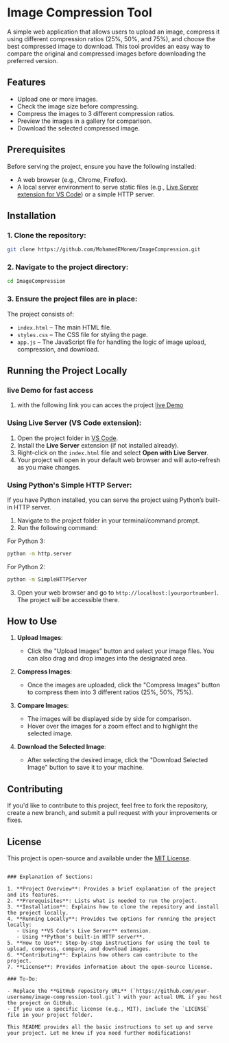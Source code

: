# Image Compression Tool

A simple web application that allows users to upload an image, compress it using different compression ratios (25%, 50%, and 75%), and choose the best compressed image to download. This tool provides an easy way to compare the original and compressed images before downloading the preferred version.

## Features

- Upload one or more images.
- Check the image size before compressing.
- Compress the images to 3 different compression ratios.
- Preview the images in a gallery for comparison.
- Download the selected compressed image.

## Prerequisites

Before serving the project, ensure you have the following installed:

- A web browser (e.g., Chrome, Firefox).
- A local server environment to serve static files (e.g., [Live Server extension for VS Code](https://marketplace.visualstudio.com/items?itemName=ritwickdey.LiveServer)) or a simple HTTP server.

## Installation

### 1. Clone the repository:

```bash
git clone https://github.com/MohamedEMonem/ImageCompression.git
```

### 2. Navigate to the project directory:

```bash
cd ImageCompression
```

### 3. Ensure the project files are in place:
The project consists of:
- `index.html` – The main HTML file.
- `styles.css` – The CSS file for styling the page.
- `app.js` – The JavaScript file for handling the logic of image upload, compression, and download.

## Running the Project Locally

### live Demo for fast access

1. with the following link you can acces the project [live Demo](https://mohamedemonem.github.io/ImageCompression/)

### Using Live Server (VS Code extension):
1. Open the project folder in [VS Code](https://code.visualstudio.com/).
2. Install the **Live Server** extension (if not installed already).
3. Right-click on the `index.html` file and select **Open with Live Server**.
4. Your project will open in your default web browser and will auto-refresh as you make changes.

### Using Python's Simple HTTP Server:

If you have Python installed, you can serve the project using Python’s built-in HTTP server.

1. Navigate to the project folder in your terminal/command prompt.
2. Run the following command:

For Python 3:

```bash
python -m http.server
```

For Python 2:

```bash
python -m SimpleHTTPServer
```

3. Open your web browser and go to `http://localhost:[yourportnumber]`. The project will be accessible there.

## How to Use

1. **Upload Images**:
   - Click the "Upload Images" button and select your image files. You can also drag and drop images into the designated area.
   
2. **Compress Images**:
   - Once the images are uploaded, click the "Compress Images" button to compress them into 3 different ratios (25%, 50%, 75%).
   
3. **Compare Images**:
   - The images will be displayed side by side for comparison.
   - Hover over the images for a zoom effect and to highlight the selected image.
   
4. **Download the Selected Image**:
   - After selecting the desired image, click the "Download Selected Image" button to save it to your machine.

## Contributing

If you'd like to contribute to this project, feel free to fork the repository, create a new branch, and submit a pull request with your improvements or fixes.

## License

This project is open-source and available under the [MIT License](LICENSE).
```

### Explanation of Sections:

1. **Project Overview**: Provides a brief explanation of the project and its features.
2. **Prerequisites**: Lists what is needed to run the project.
3. **Installation**: Explains how to clone the repository and install the project locally.
4. **Running Locally**: Provides two options for running the project locally:
   - Using **VS Code's Live Server** extension.
   - Using **Python's built-in HTTP server**.
5. **How to Use**: Step-by-step instructions for using the tool to upload, compress, compare, and download images.
6. **Contributing**: Explains how others can contribute to the project.
7. **License**: Provides information about the open-source license.

### To-Do:

- Replace the **GitHub repository URL** (`https://github.com/your-username/image-compression-tool.git`) with your actual URL if you host the project on GitHub.
- If you use a specific license (e.g., MIT), include the `LICENSE` file in your project folder.

This README provides all the basic instructions to set up and serve your project. Let me know if you need further modifications!